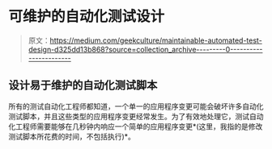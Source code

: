 # 可维护的自动化测试设计

> 原文：<https://medium.com/geekculture/maintainable-automated-test-design-d325dd13b868?source=collection_archive---------0----------------------->

## 设计易于维护的自动化测试脚本

所有的测试自动化工程师都知道，一个单一的应用程序变更可能会破坏许多自动化测试脚本，并且这些类型的应用程序变更经常发生。为了有效地处理它，测试自动化工程师需要能够在几秒钟内响应一个简单的应用程序变更*(这里，我指的是修改测试脚本所花费的时间，不包括执行)*。